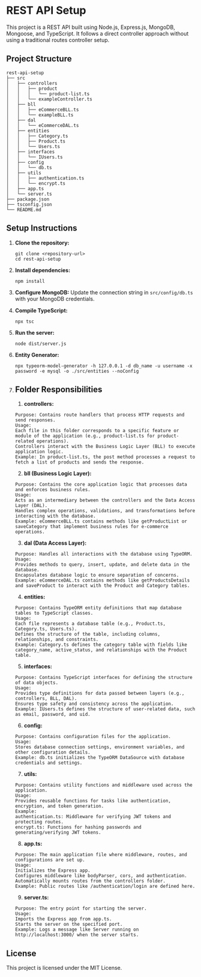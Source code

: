 # REST API Setup

This project is a REST API built using Node.js, Express.js, MongoDB, Mongoose, and TypeScript. It follows a direct controller approach without using a traditional routes controller setup.

## Project Structure

```
rest-api-setup
├── src
│   ├── controllers
│   │   ├── product
│   │   │   └── product-list.ts
│   │   └── exampleController.ts
│   ├── bll
│   │   ├── eCommerceBLL.ts
│   │   └── exampleBLL.ts
│   ├── dal
│   │   └── eCommerceDAL.ts
│   ├── entities
│   │   ├── Category.ts
│   │   ├── Product.ts
│   │   └── Users.ts
│   ├── interfaces
│   │   └── IUsers.ts
│   ├── config
│   │   └── db.ts
│   ├── utils
│   │   ├── authentication.ts
│   │   └── encrypt.ts
│   ├── app.ts
│   └── server.ts
├── package.json
├── tsconfig.json
└── README.md
```

## Setup Instructions

1. **Clone the repository:**
   ```
   git clone <repository-url>
   cd rest-api-setup
   ```

2. **Install dependencies:**
   ```
   npm install
   ```

3. **Configure MongoDB:**
   Update the connection string in `src/config/db.ts` with your MongoDB credentials.

4. **Compile TypeScript:**
   ```
   npx tsc
   ```

5. **Run the server:**
   ```
   node dist/server.js
   ```

6. **Entity Generator:**
   ```
   npx typeorm-model-generator -h 127.0.0.1 -d db_name -u username -x password -e mysql -o ./src/entities --noConfig

7. ## Folder Responsibilities
   1. **controllers:**
   ```
   Purpose: Contains route handlers that process HTTP requests and send responses.
   Usage:
   Each file in this folder corresponds to a specific feature or module of the application (e.g., product-list.ts for product-related operations).
   Controllers interact with the Business Logic Layer (BLL) to execute application logic.
   Example: In product-list.ts, the post method processes a request to fetch a list of products and sends the response.
   ```
   2. **bll (Business Logic Layer):**
   ```
   Purpose: Contains the core application logic that processes data and enforces business rules.
   Usage:
   Acts as an intermediary between the controllers and the Data Access Layer (DAL).
   Handles complex operations, validations, and transformations before interacting with the database.
   Example: eCommerceBLL.ts contains methods like getProductList or saveCategory that implement business rules for e-commerce operations.
   ```
   3. **dal (Data Access Layer):**
   ```
   Purpose: Handles all interactions with the database using TypeORM.
   Usage:
   Provides methods to query, insert, update, and delete data in the database.
   Encapsulates database logic to ensure separation of concerns.
   Example: eCommerceDAL.ts contains methods like getProductsDetails and saveProduct to interact with the Product and Category tables.
   ```
   4. **entities:**
   ```
   Purpose: Contains TypeORM entity definitions that map database tables to TypeScript classes.
   Usage:
   Each file represents a database table (e.g., Product.ts, Category.ts, Users.ts).
   Defines the structure of the table, including columns, relationships, and constraints.
   Example: Category.ts defines the category table with fields like category_name, active_status, and relationships with the Product table.
   ```
   5. **interfaces:**
   ```
   Purpose: Contains TypeScript interfaces for defining the structure of data objects.
   Usage:
   Provides type definitions for data passed between layers (e.g., controllers, BLL, DAL).
   Ensures type safety and consistency across the application.
   Example: IUsers.ts defines the structure of user-related data, such as email, password, and uid.
   ```
   6. **config:**
   ```
   Purpose: Contains configuration files for the application.
   Usage:
   Stores database connection settings, environment variables, and other configuration details.
   Example: db.ts initializes the TypeORM DataSource with database credentials and settings.
   ```
   7. **utils:**
   ```
   Purpose: Contains utility functions and middleware used across the application.
   Usage:
   Provides reusable functions for tasks like authentication, encryption, and token generation.
   Example:
   authentication.ts: Middleware for verifying JWT tokens and protecting routes.
   encrypt.ts: Functions for hashing passwords and generating/verifying JWT tokens.
   ```
   8. **app.ts:**
   ```
   Purpose: The main application file where middleware, routes, and configurations are set up.
   Usage:
   Initializes the Express app.
   Configures middleware like bodyParser, cors, and authentication.
   Automatically mounts routes from the controllers folder.
   Example: Public routes like /authentication/login are defined here.
   ```
   9. **server.ts:**
   ```
   Purpose: The entry point for starting the server.
   Usage:
   Imports the Express app from app.ts.
   Starts the server on the specified port.
   Example: Logs a message like Server running on http://localhost:3000/ when the server starts.
   ```

## License

This project is licensed under the MIT License.

